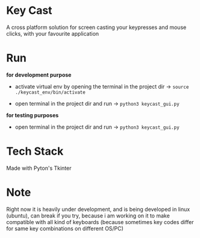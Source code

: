 # Key Cast

A cross platform solution for screen casting your keypresses and mouse clicks, with your favourite application

# Run

**for development purpose**

- activate virtual env by opening the terminal in the project dir -> `source ./keycast_env/bin/activate`

- open terminal in the project dir and run -> `python3 keycast_gui.py`

**for testing purposes**

- open terminal in the project dir and run -> `python3 keycast_gui.py`

# Tech Stack

Made with Pyton's Tkinter

# Note

Right now it is heavily under development, and is being developed in linux (ubuntu), can break if you try, because i am working on it to make compatible with all kind of keyboards (because sometimes key codes differ for same key combinations on different OS/PC)
